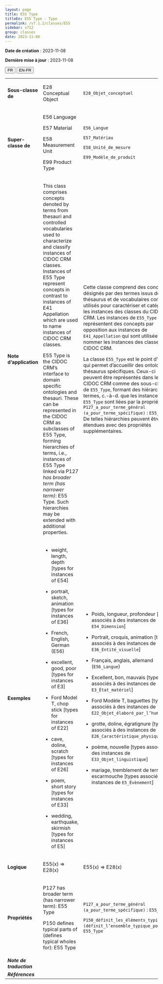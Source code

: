 ```yaml
---
layout: page
title: E55 Type
titleEn: E55 Type - Type
permalink: /v7.1.2/classes/E55
sidebar: v712
group: classes
date: 2023-11-08
---
```


**Date de création** : 2023-11-08

**Dernière mise à jour** : 2023-11-08

<div class="lang-buttons">
 <button id="fr" class="activate">FR</button>
 <button id="en-fr">EN-FR</button>
</div>

<table>
<tbody>
<tr>
<td><strong>Sous-classe de</strong></td>
<td class="en">
<p>E28 Conceptual Object</p>
</td>
<td>
<p><code class="language-plaintext highlighter-rouge">E28_Objet_conceptuel</code></p>
</td>
</tr>
<tr>
<td><strong>Super-classe de</strong></td>
<td class="en">
<p>E56 Language </p>
<p>E57 Material </p>
<p>E58 Measurement Unit </p>
<p>E99 Product Type</p>
</td>
<td>
<p><code class="language-plaintext highlighter-rouge">E56_Langue</code></p>
<p><code class="language-plaintext highlighter-rouge">E57_Matériau</code></p>
<p><code class="language-plaintext highlighter-rouge">E58_Unité_de_mesure</code></p>
<p><code class="language-plaintext highlighter-rouge">E99_Modèle_de_produit</code></p>
</td>
</tr>
<tr>
<td><strong>Note d’application</strong></td>
<td class="en">
<p>This class comprises concepts denoted by terms from thesauri and controlled vocabularies used to characterize and classify instances of CIDOC CRM classes. Instances of E55 Type represent concepts in contrast to instances of E41 Appellation which are used to name instances of CIDOC CRM classes. </p>
<p>E55 Type is the CIDOC CRM’s interface to domain specific ontologies and thesauri. These can be represented in the CIDOC CRM as subclasses of E55 Type, forming hierarchies of terms, i.e., instances of E55 Type linked via P127 <em>has broader term (has narrower term)</em>: E55 Type. Such hierarchies may be extended with additional properties. </p>
</td>
<td>
<p>Cette classe comprend des concepts désignés par des termes issus de thésaurus et de vocabulaires contrôlés utilisés pour caractériser et catégoriser les instances des classes du CIDOC CRM. Les instances de <code class="language-plaintext highlighter-rouge">E55_Type</code> représentent des concepts par opposition aux instances de <code class="language-plaintext highlighter-rouge">E41_Appellation</code> qui sont utilisées pour nommer les instances des classes du CIDOC CRM.</p>
<p>La classe <code class="language-plaintext highlighter-rouge">E55_Type</code> est le point d’entrée qui permet d’accueillir des ontologies et thésaurus spécifiques. Ceux-ci peuvent être représentés dans le CIDOC CRM comme des sous-classes de <code class="language-plaintext highlighter-rouge">E55_Type</code>, formant des hiérarchies de termes, c.-à-d. que les instances de <code class="language-plaintext highlighter-rouge">E55_Type</code> sont liées par la propriété <code class="language-plaintext highlighter-rouge">P127_a_pour_terme_général (a_pour_terme_spécifique)</code> : <code class="language-plaintext highlighter-rouge">E55_Type</code>. De telles hiérarchies peuvent être étendues avec des propriétés supplémentaires.</p>
</td>
</tr>
<tr>
<td><strong>Exemples</strong></td>
<td class="en">
<ul>
<li><p>weight, length, depth [types for instances of E54]  </p>
</li>
<li><p>portrait, sketch, animation [types for instances of E36]  </p>
</li>
<li><p>French, English, German (E56)</p>
</li>
<li><p>excellent, good, poor [types for instances of E3]  </p>
</li>
<li><p>Ford Model T, chop stick [types for instances of E22]  </p>
</li>
<li><p>cave, doline, scratch [types for instances of E26]  </p>
</li>
<li><p>poem, short story [types for instances of E33]  </p>
</li>
<li><p>wedding, earthquake, skirmish [types for instances of E5] </p>
</li>
</ul>
</td>
<td>
<ul>
<li><p>Poids, longueur, profondeur [types associés à des instances de <code class="language-plaintext highlighter-rouge">E54_Dimension</code>]  </p>
</li>
<li><p>Portrait, croquis, animation [types associés à des instances de <code class="language-plaintext highlighter-rouge">E36_Entité_visuelle</code>]  </p>
</li>
<li><p>Français, anglais, allemand (<code class="language-plaintext highlighter-rouge">E56_Langue</code>)  </p>
</li>
<li><p>Excellent, bon, mauvais [types associés à des instances de <code class="language-plaintext highlighter-rouge">E3_État_matériel</code>]  </p>
</li>
<li><p>Ford Modèle T, baguettes [types associés à des instances de <code class="language-plaintext highlighter-rouge">E22_Objet_élaboré_par_l’humain</code>]  </p>
</li>
<li><p>grotte, doline, égratignure [types associés à des instances de <code class="language-plaintext highlighter-rouge">E26_Caractéristique_physique</code>]  </p>
</li>
<li><p>poème, nouvelle [types associés à des instances de <code class="language-plaintext highlighter-rouge">E33_Objet_linguistique</code>]  </p>
</li>
<li><p>mariage, tremblement de terre, escarmouche [types associés à des instances de <code class="language-plaintext highlighter-rouge">E5_Évènement</code>] </p>
</li>
</ul>
</td>
</tr>
<tr>
<td><strong>Logique</strong></td>
<td class="en">
<p>E55(x) ⇒ E28(x) </p>
</td>
<td>
<p>E55(x) ⇒ E28(x) </p>
</td>
</tr>
<tr>
<td><strong>Propriétés</strong></td>
<td class="en">
<p>P127 has broader term (has narrower term): E55 Type </p>
<p>P150 defines typical parts of (defines typical wholes for): E55 Type</p>
</td>
<td>
<p><code class="language-plaintext highlighter-rouge">P127_a_pour_terme_général (a_pour_terme_spécifique)</code> : <code class="language-plaintext highlighter-rouge">E55_Type</code></p>
<p><code class="language-plaintext highlighter-rouge">P150_définit_les_éléments_typiques_de (définit_l’ensemble_typique_pour)</code> : <code class="language-plaintext highlighter-rouge">E55_Type</code></p>
</td>
</tr>
<tr>
<td><strong><em>Note de traduction</em></strong></td>
<td colspan="2">
</td>
</tr>
<tr>
<td><strong><em>Références</em></strong></td>
<td colspan="2">
<p><em></em></p>
</td>
</tr>
</tbody>
</table>
